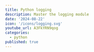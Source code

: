 ```yaml
---
title: Python logging
description: Master the logging module
date: '2024-08-22'
icon: '/icons/logging.svg'
youtube_url: A3FkYRN9qog
categories:
  - python
published: true
---
```

